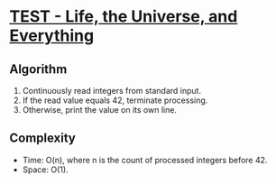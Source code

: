 # [TEST - Life, the Universe, and Everything](https://www.spoj.com/problems/TEST/)

## Algorithm
1. Continuously read integers from standard input.
2. If the read value equals 42, terminate processing.
3. Otherwise, print the value on its own line.

## Complexity
- Time: O(n), where n is the count of processed integers before 42.
- Space: O(1).
